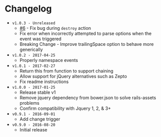 # Changelog

- `v1.0.3 - Unreleased`
  - [#6](https://github.com/westonganger/input-autogrow/issues/6) - Fix bug during `destroy` action
  - Fix error when incorrectly attempted to parse options when the event was
  triggered
  - Breaking Change - Improve trailingSpace option to behave more generically
- `v1.0.2 - 2017-04-25`
  - Properly namespace events
- `v1.0.1 - 2017-02-27`
  - Return this from function to support chaining
  - Allow support for jQuery alternatives such as Zepto
  - Fix readme instructions
- `v1.0.0 - 2017-01-25`
  - Release stable v1
  - Remove jquery dependency from bower.json to solve rails-assets problems
  - Confirm compatibility with Jquery 1, 2, & 3+
- `v0.9.1 - 2016-09-01`
  - Add change trigger
- `v0.9.0 - 2016-08-20`
  - Initial release
